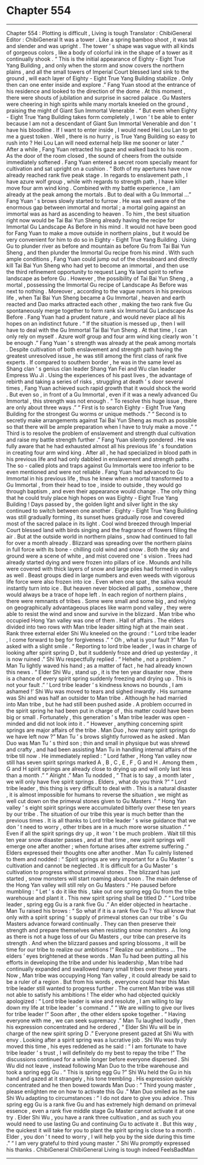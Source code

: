 
# Chapter 554


---

Chapter 554 : Plotting is difficult , Living is tough
Translator : ChibiGeneral Editor : ChibiGeneral
It was a tower .
Like a spring bamboo shoot , it was tall and slender and was upright .
The tower ’ s shape was vague with all kinds of gorgeous colors , like a body of colorful ink in the shape of a tower as it continually shook .
“ This is the initial appearance of Eighty - Eight True Yang Building , and only when the storm and snow covers the northern plains , and all the small towers of Imperial Court blessed land sink to the ground , will each layer of Eighty - Eight True Yang Building stabilize . Only then can one enter inside and explore .” Fang Yuan stood at the entrance of his residence and looked to the direction of the dome .
At this moment , there were shouts of jubilation and surprise in sacred palace . Gu Masters were cheering in high spirits while many mortals kneeled on the ground , praising the might of Giant Sun Immortal Venerable .
“ But even when Eighty - Eight True Yang Building takes form completely , I won ’ t be able to enter because I am not a descendant of Giant Sun Immortal Venerable and don ’ t have his bloodline . If I want to enter inside , I would need Hei Lou Lan to get me a guest token . Well , there is no hurry , is True Yang Building so easy to rush into ? Hei Lou Lan will need external help like me sooner or later .”
After a while , Fang Yuan retracted his gaze and walked back to his room .
As the door of the room closed , the sound of cheers from the outside immediately softened .
Fang Yuan entered a secret room specially meant for cultivation and sat upright on a cushion .
“ Both of my apertures have now already reached rank five peak stage . In regards to enslavement path , I have azure wolf group , while with regards to strength path , I have killer move four arm wind king . Combined with my battle experience , I am already at the peak among the mortals . But to deal with a Gu Immortal …”
Fang Yuan ’ s brows slowly started to furrow .
He was well aware of the enormous gap between immortal and mortal ; a mortal going against an immortal was as hard as ascending to heaven .
To him , the best situation right now would be Tai Bai Yun Sheng already having the recipe for Immortal Gu Landscape As Before in his mind .
It would not have been good for Fang Yuan to make a move outside in northern plains , but it would be very convenient for him to do so in Eighty - Eight True Yang Building .
Using Gu to plunder river as before and mountain as before Gu from Tai Bai Yun Sheng , and then plunder the Immortal Gu recipe from his mind .
With such ample conditions , Fang Yuan could jump out of the chessboard and directly kill Tai Bai Yun Sheng who had yet to become an immortal , and then use the third refinement opportunity to request Lang Ya land spirit to refine landscape as before Gu .
However , the possibility of Tai Bai Yun Sheng , a mortal , possessing the Immortal Gu recipe of Landscape As Before was next to nothing .
Moreover , according to the vague rumors in his previous life , when Tai Bai Yun Sheng became a Gu Immortal , heaven and earth reacted and Dao marks attracted each other , making the two rank five Gu spontaneously merge together to form rank six Immortal Gu Landscape As Before .
Fang Yuan had a prudent nature , and would never place all his hopes on an indistinct future .
“ If the situation is messed up , then I will have to deal with the Gu Immortal Tai Bai Yun Sheng . At that time , I can only rely on myself . Azure wolf group and four arm wind king clearly won ’ t be enough .”
Fang Yuan ’ s strength was already at the peak among mortals . Despite cultivation of both enslavement and strength path having the greatest unresolved issue , he was still among the first class of rank five experts .
If compared to southern border , he was in the same level as Shang clan ’ s genius clan leader Shang Yan Fei and Wu clan leader Empress Wu Ji .
Using the experiences of his past lives , the advantage of rebirth and taking a series of risks , struggling at death ’ s door several times , Fang Yuan achieved such rapid growth that it would shock the world .
But even so , in front of a Gu Immortal , even if it was a newly advanced Gu Immortal , this strength was not enough .
“ To resolve this huge issue , there are only about three ways .”
“ First is to search Eighty - Eight True Yang Building for the strongest Gu worms or unique methods .”
“ Second is to secretly make arrangements against Tai Bai Yun Sheng as much as possible so that there will be ample preparation when I have to truly make a move .”
“ Third is to resolve the problem of enslavement and strength dual cultivation and raise my battle strength further .”
Fang Yuan silently pondered .
He was fully aware that he had exhausted almost all his previous life ’ s foundation in creating four arm wind king . After all , he had specialized in blood path in his previous life and had only dabbled in enslavement and strength paths .
The so - called plots and traps against Gu Immortals were too inferior to be even mentioned and were not reliable . Fang Yuan had advanced to Gu Immortal in his previous life , thus he knew when a mortal transformed to a Gu Immortal , from their head to toe , inside to outside , they would go through baptism , and even their appearance would change .
The only thing that he could truly place high hopes on was Eighty - Eight True Yang Building !
Days passed by , the golden light and silver light in the sky continued to switch between one another .
Eighty - Eight True Yang Building was still gradually forming , its sunset hues gradually rose and covered most of the sacred palace in its light .
Cool wind breezed through Imperial Court blessed land with birds singing and the fragrance of flowers filling the air . But at the outside world in northern plains , snow had continued to fall for over a month already .
Blizzard was spreading over the northern plains in full force with its bone - chilling cold wind and snow .
Both the sky and ground were a scene of white , and mist covered one ’ s vision .
Trees had already started dying and were frozen into pillars of ice . Mounds and hills were covered with thick layers of snow and large piles had formed in valleys as well .
Beast groups died in large numbers and even weeds with vigorous life force were also frozen into ice .
Even when one spat , the saliva would instantly turn into ice .
But heaven never blocked all paths , somehow , there would always be a trace of hope left .
In each region of northern plains , there were remnants of tribes . Some were small and some big , and relying on geographically advantageous places like warm pond valley , they were able to resist the wind and snow and survive in the blizzard .
Man tribe who occupied Hong Yan valley was one of them .
Hall of affairs .
The elders divided into two rows with Man tribe leader sitting high at the main seat .
Rank three external elder Shi Wu kneeled on the ground : “ Lord tribe leader , I come forward to beg for forgiveness .”
“ Oh , what is your fault ?” Man Tu asked with a slight smile .
“ Reporting to lord tribe leader , I was in charge of looking after spirit spring D , but it suddenly froze and dried up yesterday , it is now ruined .” Shi Wu respectfully replied .
“ Hehehe , not a problem .” Man Tu lightly waved his hand ; as a matter of fact , he had already known this news .
“ Elder Shi Wu , stand up , it is the ten year disaster now , there is a chance of every spirit spring suddenly freezing and drying up . This is not your fault .”
‘ Lord tribe leader ’ s kindness knows no bounds , I am ashamed !’ Shi Wu was moved to tears and sighed inwardly .
His surname was Shi and was half an outsider to Man tribe . Although he had married into Man tribe , but he had still been pushed aside .
A problem occurred in the spirit spring he had been put in charge of , this matter could have been big or small . Fortunately , this generation ’ s Man tribe leader was open - minded and did not look into it .
“ However , anything concerning spirit springs are major affairs of the tribe . Man Duo , how many spirit springs do we have left now ?” Man Tu ’ s brows slightly furrowed as he asked .
Man Duo was Man Tu ’ s third son ; thin and small in physique but was shrewd and crafty , and had been assisting Man Tu in handling internal affairs of the tribe till now .
He immediately replied : “ Lord father , Hong Yan valley now still has seven spirit springs marked A , B , C , E , F , G and H . Among them , G and H spirit springs are already close to drying up and will only last less than a month .”
“ Alright .” Man Tu nodded , “ That is to say , a month later , we will only have five spirit springs . Elders , what do you think ?”
“ Lord tribe leader , this thing is very difficult to deal with . This is a natural disaster , it is almost impossible for humans to reverse the situation , we might as well cut down on the primeval stones given to Gu Masters .”
“ Hong Yan valley ’ s eight spirit springs were accumulated bitterly over these ten years by our tribe . The situation of our tribe this year is much better than the previous times . It is all thanks to Lord tribe leader ’ s wise guidance that we don ’ t need to worry , other tribes are in a much more worse situation .”
“ Even if all the spirit springs dry up , it won ’ t be much problem . Wait till this ten year snow disaster passes , and at that time , new spirit springs will emerge one after another ; when fortune arises after extreme suffering .”
Elders expressed their thoughts one after another .
Man Tu calmly listened to them and nodded : “ Spirit springs are very important for a Gu Master ’ s cultivation and cannot be neglected . It is difficult for a Gu Master ’ s cultivation to progress without primeval stones . The blizzard has just started , snow monsters will start roaming about soon . The main defense of the Hong Yan valley will still rely on Gu Masters .”
He paused before mumbling : “ Let ’ s do it like this , take out one spring egg Gu from the tribe warehouse and plant it . This new spirit spring shall be titled D .”
“ Lord tribe leader , spring egg Gu is a rank five Gu .” An elder objected in heartache .
Man Tu raised his brows : “ So what if it is a rank five Gu ? You all know that only with a spirit spring ’ s supply of primeval stones can our tribe ’ s Gu Masters advance forward continually . They can then preserve their strength and prepare themselves when resisting snow monsters . As long as there is not a huge loss of our Gu Masters , our tribe can preserve its strength . And when the blizzard passes and spring blossoms , it will be time for our tribe to realize our ambitions !”
Realize our ambitions …
The elders ’ eyes brightened at these words .
Man Tu had been putting all his efforts in developing the tribe and under his leadership , Man tribe had continually expanded and swallowed many small tribes over these years . Now , Man tribe was occupying Hong Yan valley , it could already be said to be a ruler of a region .
But from his words , everyone could hear this Man tribe leader still wanted to progress further . The current Man tribe was still not able to satisfy his ambitions !
The elder who had objected quickly apologized : “ Lord tribe leader is wise and resolute , I am willing to lay down my life at tribe leader ’ s command .”
“ We are willing to give our lives for tribe leader !” Soon after , the other elders spoke together .
“ Having everyone with me , we can seek supremacy .” Man Tu laughed loudly , then his expression concentrated and he ordered , “ Elder Shi Wu will be in charge of the new spirit spring D .”
Everyone present gazed at Shi Wu with envy .
Looking after a spirit spring was a lucrative job .
Shi Wu was truly moved this time , his eyes reddened as he said : “ I am fortunate to have tribe leader ’ s trust , I will definitely do my best to repay the tribe !”
The discussions continued for a while longer before everyone dispersed .
Shi Wu did not leave , instead following Man Duo to the tribe warehouse and took a spring egg Gu .
“ This is spring egg Gu ?” Shi Wu held the Gu in his hand and gazed at it strangely , his tone trembling .
His expression quickly concentrated and he then bowed towards Man Duo : “ Third young master , please enlighten me on how to activate this Gu .”
Man Duo smiled as he saw Shi Wu adapting to circumstances : “ I do not dare to give you advice . This spring egg Gu is a rank five Gu and has extremely high demand on primeval essence , even a rank five middle stage Gu Master cannot activate it at one try . Elder Shi Wu , you have a rank three cultivation , and as such you would need to use lasting Gu and continuing Gu to activate it . But this way , the quickest it will take for you to plant the spirit spring is close to a month . Elder , you don ’ t need to worry , I will help you by the side during this time .”
“ I am very grateful to third young master .” Shi Wu promptly expressed his thanks .
ChibiGeneral ChibiGeneral Living is tough indeed FeelsBadMan

---

